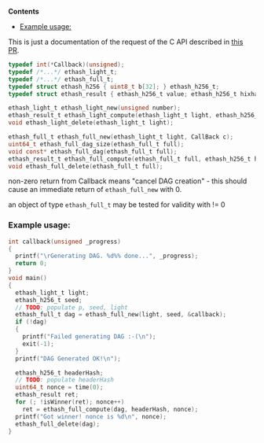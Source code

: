 <!-- START doctoc generated TOC please keep comment here to allow auto update -->
<!-- DON'T EDIT THIS SECTION, INSTEAD RE-RUN doctoc TO UPDATE -->
**Contents**

- [Example usage:](#example-usage)

<!-- END doctoc generated TOC please keep comment here to allow auto update -->

This is just a documentation of the request of the C API described in [this PR](https://github.com/ethereum/ethash/pull/11).

```c
typedef int(*Callback)(unsigned);
typedef /*...*/ ethash_light_t;
typedef /*...*/ ethash_full_t;
typedef struct ethash_h256 { uint8_t b[32]; } ethash_h256_t;
typedef struct ethash_result { ethash_h256_t value; ethash_h256_t hixhash; } ethash_result_t;

ethash_light_t ethash_light_new(unsigned number);
ethash_result_t ethash_light_compute(ethash_light_t light, ethash_h256_t header_hash, uint64_t nonce);
void ethash_light_delete(ethash_light_t light);

ethash_full_t ethash_full_new(ethash_light_t light, CallBack c);
uint64_t ethash_full_dag_size(ethash_full_t full);
void const* ethash_full_dag(ethash_full_t full);
ethash_result_t ethash_full_compute(ethash_full_t full, ethash_h256_t header_hash, uint64_t nonce);
void ethash_full_delete(ethash_full_t full);
```

non-zero return from Callback means "cancel DAG creation" - this should cause an immediate return of `ethash_full_new` with 0.

an object of type `ethash_full_t` may be tested for validity with != 0

### Example usage:
```c
int callback(unsigned _progress)
{
  printf("\rGenerating DAG. %d%% done...", _progress);
  return 0;
}
void main()
{
  ethash_light_t light;
  ethash_h256_t seed;
  // TODO: populate p, seed, light
  ethash_full_t dag = ethash_full_new(light, seed, &callback);
  if (!dag)
  {
    printf("Failed generating DAG :-(\n");
    exit(-1);
  }
  printf("DAG Generated OK!\n");

  ethash_h256_t headerHash;
  // TODO: populate headerHash
  uint64_t nonce = time(0);
  ethash_result ret;
  for (; !isWinner(ret); nonce++)
    ret = ethash_full_compute(dag, headerHash, nonce);
  printf("Got winner! nonce is %d\n", nonce);
  ethash_full_delete(dag);
}
```